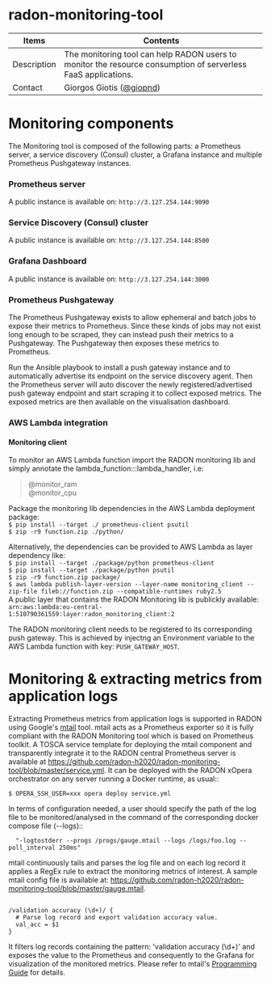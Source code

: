 # radon-monitoring-tool

|         Items         |                                                 Contents                                                        |
| ----------------------|-----------------------------------------------------------------------------------------------------------------|
|     Description       | The monitoring tool can help RADON users to monitor the resource consumption of serverless FaaS applications.   |
|        Contact        |                                      Giorgos Giotis ([@giopnd](https://github.com/giopnd))                      |



# Monitoring components

The Monitoring tool is composed of the following parts: a Prometheus server, a service discovery (Consul) cluster, a Grafana instance and multiple Prometheus Pushgateway instances. 

### Prometheus server
A public instance is available on: `http://3.127.254.144:9090`

### Service Discovery (Consul) cluster
A public instance is available on: `http://3.127.254.144:8500`

### Grafana Dashboard
A public instance is available on: `http://3.127.254.144:3000`

### Prometheus Pushgateway
The Prometheus Pushgateway exists to allow ephemeral and batch jobs to expose their metrics to Prometheus. Since these kinds of jobs may not exist long enough to be scraped, they can instead push their metrics to a Pushgateway. The Pushgateway then exposes these metrics to Prometheus.

Run the Ansible playbook to install a push gateway instance and to automatically advertise its endpoint on the service discovery agent. Then the Prometheus server will auto discover the newly registered/advertised push gateway endpoint and start scraping it to collect exposed metrics. The exposed metrics are then available on the visualisation dashboard. 

### AWS Lambda integration
#### Monitoring client
To monitor an AWS Lambda function import the RADON monitoring lib and simply annotate the lambda_function:::lambda_handler, i.e:
> @monitor_ram  
> @monitor_cpu

Package the monitoring lib dependencies in the AWS Lambda deployment package:  
`$ pip install --target ./ prometheus-client psutil`  
`$ zip -r9 function.zip ./python/`  

Alternatively, the dependencies can be provided to AWS Lambda as layer dependency like:  
`$ pip install --target ./package/python prometheus-client`  
`$ pip install --target ./package/python psutil`  
`$ zip -r9 function.zip package/`  
`$ aws lambda publish-layer-version --layer-name monitoring_client --zip-file fileb://function.zip --compatible-runtimes ruby2.5`  
A public layer that contains the RADON Monitoring lib is publickly available: `arn:aws:lambda:eu-central-1:510790361559:layer:radon_monitoring_client:2`  
 
The RADON monitoring client needs to be registered to its corresponding push gateway. This is achieved by injectng an Environment variable to the AWS Lambda function with key: `PUSH_GATEWAY_HOST`. 


# Monitoring & extracting metrics from application logs

Extracting Prometheus metrics from application logs is supported in RADON using Google's [mtail](https://github.com/google/mtail) tool. 
mtail acts as a Prometheus exporter so it is fully compliant with the RADON Monitoring tool which is based on Prometheus toolkit.
A TOSCA service template for deploying the mtail component and transparently integrate it to the RADON central Prometheus server is available
at https://github.com/radon-h2020/radon-monitoring-tool/blob/master/service.yml. It can be deployed with the RADON xOpera orchestrator on any server running a Docker runtime, as usual::

  ```
  $ OPERA_SSH_USER=xxx opera deploy service.yml
  ```

In terms of configuration needed, a user should specify the path of the log file to be monitored/analysed in the command of the corresponding docker compose file (--logs)::

  ```command:
    "-logtostderr --progs /progs/gauge.mtail --logs /logs/foo.log --poll_interval 250ms"
  ```

mtail continuously tails and parses the log file and on each log record it applies a RegEx rule to extract the monitoring metrics of interest. A sample mtail config file is available at: https://github.com/radon-h2020/radon-monitoring-tool/blob/master/gauge.mtail.

  ```gauge val_acc

  /validation accuracy (\d+)/ {
    # Parse log record and export validation accuracy value.
    val_acc = $1
  }
  ```

It filters log records containing the pattern: 'validation accuracy (\d+)' and exposes the value to the Prometheus and consequently to the Grafana for visualization of the monitored metrics.
Please refer to mtail's [Programming Guide](https://github.com/google/mtail/blob/master/docs/Programming-Guide.md) for details.
